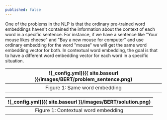 ```yaml
---
published: false
---
```

One of the problems in the NLP is that the ordinary pre-trained word embeddings haven't contained the information about the context of each word in a specific sentence. For instance, if we have a sentence like "Your mouse likes cheese" and "Buy a new mouse for computer" and use ordinary embedding for the word "mouse" we will get the same word embedding vector for both. In contextual word embedding, the goal is that to have a different word embedding vector for each word in a specific situation.

|![_config.yml]({{ site.baseurl }}/images/BERT/problem_sentence.png)|
|:--:| 
| Figure 1: Same word embedding|

|![_config.yml]({{ site.baseurl }}/images/BERT/solution.png)|
|:--:| 
| Figure 1: Contextual word embedding|

